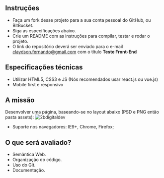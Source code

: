 ## Instruções
- Faça um fork desse projeto para a sua conta pessoal do GitHub, ou BitBucket.
- Siga as especificações abaixo.
- Crie um README com as instruções para compilar, testar e rodar o projeto.
- O link do repositório deverá ser enviado para o e-mail claydson.fernando@gmail.com com o título **Teste Front-End**

## Especificações técnicas
- Utilizar HTML5, CSS3 e JS (Nós recomendados usar react.js ou vue.js)
- Mobile first e responsivo

## A missão
Desenvolver uma página, baseando-se no layout abaixo (PSD e PNG então pasta assets):
![2bdigitaldev](assets/front-end.png)

- Suporte nos navegadores: IE9+, Chrome, Firefox;

## O que será avaliado?
- Semântica Web.
- Organização do código.
- Uso do Git.
- Documentação.
